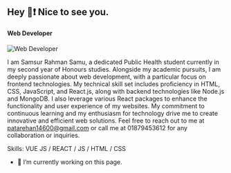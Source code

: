 
## Hey 👻❗ Nice to see you.

#### Web Developer
![Web Developer](https://i.ibb.co/mHRgYtP/Black-and-White-Creative-Profile-Information-Linked-In-Article-Cover-Image.png)

I am Samsur Rahman Samu, a dedicated Public Health student currently in my second year of Honours studies. Alongside my academic pursuits, I am deeply passionate about web development, with a particular focus on frontend technologies. My technical skill set includes proficiency in HTML, CSS, JavaScript, and React.js, along with backend technologies like Node.js and MongoDB. I also leverage various React packages to enhance the functionality and user experience of my websites. My commitment to continuous learning and my enthusiasm for technology drive me to create innovative and efficient web solutions. Feel free to reach out to me at patarehan14600@gmail.com or call me at 01879453612 for any collaboration or inquiries.

Skills: VUE JS / REACT / JS / HTML / CSS

- 🔭 I’m currently working on this page. 






